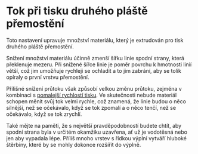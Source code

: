 Tok při tisku druhého pláště přemostění
====
Toto nastavení upravuje množství materiálu, který je extrudován pro tisk druhého pláště přemostění.

Snížení množství materiálu účinně zmenší šířku linie spodní strany, která překlenuje mezeru. Při snížené šířce linie je poměr povrchu k hmotnosti linií větší, což jim umožňuje rychleji se ochladit a to jim zabrání, aby se tolik opíraly o první vrstvu přemostění.

Přílišné snížení průtoku však způsobí velkou změnu průtoku, zejména v kombinaci s [pomalejší rychlostí tisku](bridge_skin_speed_2.md). Ve skutečnosti nebude materiál schopen měnit svůj tok velmi rychle, což znamená, že linie budou o něco silnější, než se očekávalo, když se tok zpomalí a o něco tenčí, než se očekávalo, když se tok zrychlí.

Také mějte na paměti, že s největší pravděpodobností budete chtít, aby spodní strana byla v určitém okamžiku uzavřena, ať už je vodotěsná nebo jen aby vypadala lépe. Příliš mnoho vrstev s řídkou výplní vytváří hluboké štěrbiny, které by se mohly dokonce rozšířit do výplně.
